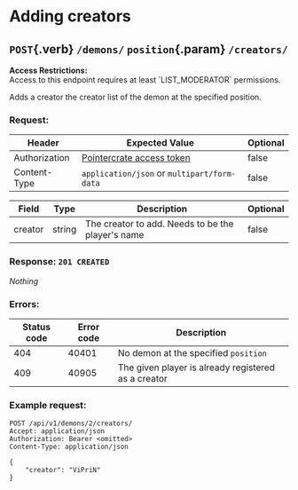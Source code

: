 <div class='panel fade js-scroll-anim' data-anim='fade'>

# Adding creators

## `POST`{.verb} `/demons/` `position`{.param} `/creators/`

<div class='info-yellow'>
<b>Access Restrictions:</b><br>
Access to this endpoint requires at least `LIST_MODERATOR` permissions.
</div>

Adds a creator the creator list of the demon at the specified position.

### Request:

| Header        | Expected Value                                             | Optional |
| ------------- | ---------------------------------------------------------- | -------- |
| Authorization | [Pointercrate access token](/documentation/#access-tokens) | false    |
| Content-Type  | `application/json` or `multipart/form-data`                | false    |

| Field   | Type   | Description                                       | Optional |
| ------- | ------ | ------------------------------------------------- | -------- |
| creator | string | The creator to add. Needs to be the player's name | false    |

### Response: `201 CREATED`

_Nothing_

### Errors:

| Status code | Error code | Description                                         |
| ----------- | ---------- | --------------------------------------------------- |
| 404         | 40401      | No demon at the specified `position`                |
| 409         | 40905      | The given player is already registered as a creator |

### Example request:

```
POST /api/v1/demons/2/creators/
Accept: application/json
Authorization: Bearer <omitted>
Content-Type: application/json

{
    "creator": "ViPriN"
}
```

</div>
